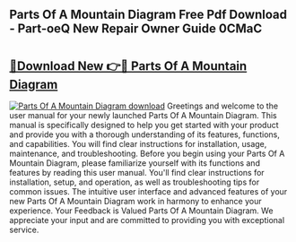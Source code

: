 ## Parts Of A Mountain Diagram Free Pdf Download - Part-oeQ New Repair Owner Guide 0CMaC

# <h2><a href="http://dfqbneq.blite.top/?on=Parts+Of+A+Mountain+Diagram">🔗Download New 👉🔴 Parts Of A Mountain Diagram</a></h2>

[![Parts Of A Mountain Diagram download](https://i.imgur.com/lujVjoI.png)](http://dfqbneq.blite.top/?on=Parts+Of+A+Mountain+Diagram)
Greetings and welcome to the user manual for your newly launched Parts Of A Mountain Diagram. This manual is specifically designed to help you get started with your product and provide you with a thorough understanding of its features, functions, and capabilities. You will find clear instructions for installation, usage, maintenance, and troubleshooting. Before you begin using your Parts Of A Mountain Diagram, please familiarize yourself with its functions and features by reading this user manual. You'll find clear instructions for installation, setup, and operation, as well as troubleshooting tips for common issues. The intuitive user interface and advanced features of your new Parts Of A Mountain Diagram work in harmony to enhance your experience. Your Feedback is Valued Parts Of A Mountain Diagram. We appreciate your input and are committed to providing you with exceptional service.
